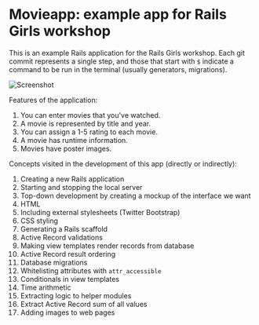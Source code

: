 # Movieapp: example app for Rails Girls workshop

This is an example Rails application for the Rails Girls workshop. Each git
commit represents a single step, and those that start with `$` indicate a
command to be run in the terminal (usually generators, migrations).

![Screenshot](http://cl.ly/KHPy/Rails%20Girls%20example%20Movie%20app-1.png)

Features of the application:

1. You can enter movies that you've watched.
2. A movie is represented by title and year.
3. You can assign a 1-5 rating to each movie.
4. A movie has runtime information.
5. Movies have poster images.

Concepts visited in the development of this app (directly or indirectly):

1. Creating a new Rails application
2. Starting and stopping the local server
3. Top-down development by creating a mockup of the interface we want
4. HTML
6. Including external stylesheets (Twitter Bootstrap)
5. CSS styling
6. Generating a Rails scaffold
8. Active Record validations
9. Making view templates render records from database
10. Active Record result ordering
11. Database migrations
12. Whitelisting attributes with `attr_accessible`
13. Conditionals in view templates
14. Time arithmetic
15. Extracting logic to helper modules
16. Extract Active Record sum of all values
16. Adding images to web pages
